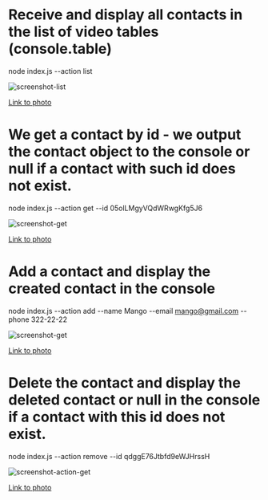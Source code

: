 # Receive and display all contacts in the list of video tables (console.table)

node index.js --action list

![screenshot-list](https://i.ibb.co/xCcyYHs/1.png)

[Link to photo](https://ibb.co/Mcz3ntX)

# We get a contact by id - we output the contact object to the console or null if a contact with such id does not exist.

node index.js --action get --id 05olLMgyVQdWRwgKfg5J6

![screenshot-get](https://i.ibb.co/f42wR3k/1.png)

[Link to photo](https://ibb.co/sy2YSTK)

# Add a contact and display the created contact in the console

node index.js --action add --name Mango --email mango@gmail.com --phone 322-22-22

![screenshot-get](https://i.ibb.co/zGzc9VB/1.png)

[Link to photo](https://ibb.co/qkvGqYc)

# Delete the contact and display the deleted contact or null in the console if a contact with this id does not exist.

node index.js --action remove --id qdggE76Jtbfd9eWJHrssH

![screenshot-action-get](https://i.ibb.co/cbF1NN0/1.png)

[Link to photo](https://ibb.co/CJ7znng)
